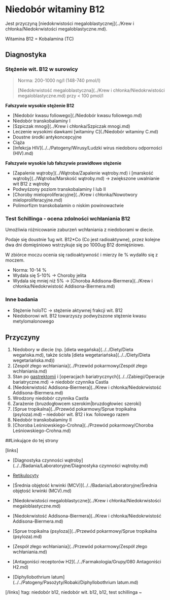 # Niedobór witaminy B12

Jest przyczyną [niedokrwistości megaloblastycznej](../Krew i chłonka/Niedokrwistości megaloblastyczne.md).

Witamina B12 = Kobalamina (TC)



## Diagnostyka

### Stężenie wit. B12 w surowicy

> Norma: 200-1000 ng/l (148-740 pmol/l)
>
> [Niedokrwistość megaloblastyczna](../Krew i chłonka/Niedokrwistości megaloblastyczne.md) przy < 100 pmol/l

**Fałszywie wysokie stężenie B12**

- [Niedobór kwasu foliowego](./Niedobór kwasu foliowego.md)
- Niedobór transkobalaminy I
- [Szpiczak mnogi](../Krew i chłonka/Szpiczak mnogi.md)
- Leczenie wysokimi dawkami [witaminy C](./Niedobór witaminy C.md)
- Doustne środki antykoncepcyjne
- Ciąża
- [Infekcja HIV](../../Patogeny/Wirusy/Ludzki wirus niedoboru odporności (HIV).md)

**Fałszywie wysokie lub fałszywie prawidłowe stężenie**

- [Zapalenie wątroby](../Wątroba/Zapalenie wątroby.md) i [marskość wątroby](../Wątroba/Marskość wątroby.md) → zwiększone uwalnianie wit B12 z wątroby
- Podwyśzony poziom transkobalaminy I lub II
- [Choroby mieloproliferacyjne](../Krew i chłonka/Nowotwory mieloproliferacyjne.md)
- Polimorfizm transkobalamin o niskim powinowactwie




### Test Schillinga - ocena zdolności wchłaniania B12

Umożliwia różnicowanie zaburzeń wchłaniania z niedoborami w diecie.

Podaje się doustnie 1ug wit. B12*Co (Co jest radioaktywne), przez kolejne dwa dni domięśniowo wstrzykuje się po 1000ug B12 domięśniowo.

W zbiórce moczu ocenia się radioaktywność i mierzy ile % wydaliło się z moczem.

- Norma: 10-14 %
- Wydala się 5-10% → Choroby jelita
- Wydala się mniej niż 5% → [Choroba Addisona-Biermera](../Krew i chłonka/Niedokrwistość Addisona-Biermera.md)






### Inne badania

- Stężenie holoTC → stężenie aktywnej frakcji wit. B12
- Niedoborowi wit. B12 towarzyszy podwyższone stężenie kwasu metylomalonowego



## Przyczyny

1. Niedobory w diecie (np. [dieta wegańska](../../Diety/Dieta wegańska.md), także ścisła [dieta wegetariańska](../../Diety/Dieta wegetariańska.md))
2. [Zespół złego wchłaniania](../Przewód pokarmowy/Zespół złego wchłaniania.md)
3. Stan po [gastrektomii](../../Zabiegi/Gastrektomia.md) i [operacjach bariatrycznych](../../Zabiegi/Operacje bariatryczne.md) → niedobór czynnika Castla
4. [Niedokrwistość Addisona-Biermera](../Krew i chłonka/Niedokrwistość Addisona-Biermera.md)
5. Wrodzony niedobór czynnika Castla
6. Zarażenie {bruzdogłowcem szerokim|bruzdogłowiec szeroki}
7. [Sprue tropikalna](../Przewód pokarmowy/Sprue tropikalna (psyloza).md) – niedobór wit. B12 i kw. foliowego razem
8. Niedobór transkobalaminy II
9. [Choroba Leśniowskiego-Crohna](../Przewód pokarmowy/Choroba Leśniowskiego-Crohna.md)



##Linkujące do tej strony

[links]

- [Diagnostyka czynności wątroby](../../Badania/Laboratoryjne/Diagnostyka czynności wątroby.md)

- [Retikulocyty](../../Badania/Laboratoryjne/Retikulocyty.md)

- [Średnia objętość krwinki (MCV)](../../Badania/Laboratoryjne/Średnia objętość krwinki (MCV).md)

- [Niedokrwistości megaloblastyczne](../Krew i chłonka/Niedokrwistości megaloblastyczne.md)

- [Niedokrwistość Addisona-Biermera](../Krew i chłonka/Niedokrwistość Addisona-Biermera.md)

- [Sprue tropikalna (psyloza)](../Przewód pokarmowy/Sprue tropikalna (psyloza).md)

- [Zespół złego wchłaniania](../Przewód pokarmowy/Zespół złego wchłaniania.md)

- [Antagoniści receptorów H2](../../Farmakologia/Grupy/080 Antagoniści H2.md)

- [Diphyllobothrium latum](../../Patogeny/Pasożyty/Robaki/Diphyllobothrium latum.md)


[/links]
!tag: niedobór b12, niedobór wit. b12, b12, test schillinga
~











